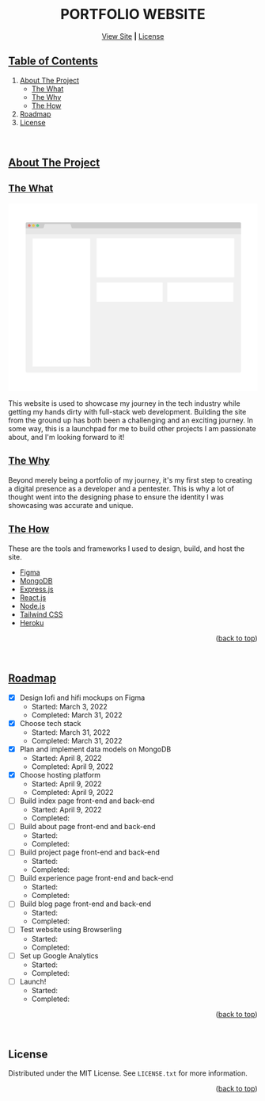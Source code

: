 <!-- FUTURE UPDATE
[![Contributors][contributors-shield]][contributors-url]
[![Forks][forks-shield]][forks-url]
[![Stargazers][stars-shield]][stars-url]
[![Issues][issues-shield]][issues-url] 
[![MIT License][license-shield]][license-url]
[![LinkedIn][linkedin-shield]][linkedin-url]
-->

<!-- PROJECT INTRO -->
<br />
<div align="center" id="top">
  <h1 align="center"><b>PORTFOLIO WEBSITE</b></h1>
  <p align="center">
    <a href='#'>View Site</a>
    <strong>|</strong>
    <a href="https://github.com/yudhx/portfolio/blob/master/LICENSE.txt">License</a>
  </p>
</div>

<!-- TABLE OF CONTENTS -->
  ## <u>Table of Contents</u>
  <ol>
    <li>
      <a href="#about-the-project">About The Project</a>
      <ul>
        <li><a href="#what">The What</a></li>
        <li><a href="#why">The Why</a></li>
        <li><a href="#how">The How</a></li>
      </ul>
    </li>
    <li><a href="#roadmap">Roadmap</a></li>
    <li><a href="#license">License</a></li>
  </ol>
<br>


<!-- ABOUT THE PROJECT -->
## <u>About The Project</u>
### <u><h3 id="what">The What</h3></u>
[![Product Name Screen Shot][product-screenshot]](https://example.com)

This website is used to showcase my journey in the tech industry while getting my hands dirty with full-stack web development. Building the site from the ground up has both been a challenging and an exciting journey. In some way, this is a launchpad for me to build other projects I am passionate about, and I'm looking forward to it! 

### <u><h3 id="why">The Why</h3></u>

Beyond merely being a portfolio of my journey, it's my first step to creating a digital presence as a developer and a pentester. This is why a lot of thought went into the designing phase to ensure the identity I was showcasing was accurate and unique. 

### <u><h3 id="how">The How</h3></u>
These are the tools and frameworks I used to design, build, and host the site.

* [Figma](https://www.figma.com/)
* [MongoDB](https://www.mongodb.com/)
* [Express.js](https://expressjs.com/)
* [React.js](https://reactjs.org/)
* [Node.js](https://nodejs.org/en/)
* [Tailwind CSS](https://tailwindcss.com/)
* [Heroku](https://www.heroku.com/)

<p align="right">(<a href="#top">back to top</a>)</p><br>

<!-- ROADMAP -->
## <u>Roadmap</u>

- [x] Design lofi and hifi mockups on Figma
    - Started: March 3, 2022
    - Completed: March 31, 2022
- [x] Choose tech stack
    - Started: March 31, 2022
    - Completed: March 31, 2022
- [x] Plan and implement data models on MongoDB
    - Started: April 8, 2022
    - Completed: April 9, 2022
- [x] Choose hosting platform
    - Started: April 9, 2022
    - Completed: April 9, 2022
- [ ] Build index page front-end and back-end
    - Started: April 9, 2022
    - Completed: 
- [ ] Build about page front-end and back-end
    - Started: 
    - Completed: 
- [ ] Build project page front-end and back-end
    - Started: 
    - Completed: 
- [ ] Build experience page front-end and back-end
    - Started: 
    - Completed: 
- [ ] Build blog page front-end and back-end
    - Started: 
    - Completed: 
- [ ] Test website using Browserling
    - Started: 
    - Completed: 
- [ ] Set up Google Analytics
    - Started: 
    - Completed: 
- [ ] Launch!
    - Started: 
    - Completed: 


<p align="right">(<a href="#top">back to top</a>)</p><br>

<!-- LICENSE -->
## License

Distributed under the MIT License. See `LICENSE.txt` for more information.

<p align="right">(<a href="#top">back to top</a>)</p>



<!-- MARKDOWN LINKS & IMAGES -->
<!-- https://www.markdownguide.org/basic-syntax/#reference-style-links -->
<!-- [contributors-shield]: https://img.shields.io/github/contributors/othneildrew/Best-README-Template.svg?style=for-the-badge
[contributors-url]: https://github.com/othneildrew/Best-README-Template/graphs/contributors
[forks-shield]: https://img.shields.io/github/forks/othneildrew/Best-README-Template.svg?style=for-the-badge
[forks-url]: https://github.com/othneildrew/Best-README-Template/network/members
[stars-shield]: https://img.shields.io/github/stars/othneildrew/Best-README-Template.svg?style=for-the-badge
[stars-url]: https://github.com/othneildrew/Best-README-Template/stargazers
[issues-shield]: https://img.shields.io/github/issues/othneildrew/Best-README-Template.svg?style=for-the-badge
[issues-url]: https://github.com/othneildrew/Best-README-Template/issues
[license-shield]: https://img.shields.io/github/license/othneildrew/Best-README-Template.svg?style=for-the-badge
[license-url]: https://github.com/yudhx/portfolio/LICENSE.txt
[linkedin-shield]: https://img.shields.io/badge/-LinkedIn-black.svg?style=for-the-badge&logo=linkedin&colorB=555
[linkedin-url]: https://linkedin.com/in/yudhishthra
-->
[product-screenshot]: readme_images/screenshot.png

